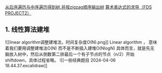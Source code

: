 
[从后序遍历与中序遍历得到树,并按zigzag顺序输出树](从后序遍历与中序遍历得到树.cpp)
[算术表达式的求导（FDS PROJECT2）](算数表达式的求导.cpp)



## 1. 线性算法建堆

![[linear algorithm调整建堆法，时间复杂度O(N).png]]
Linear algorithm ， 意味着我们要用调整建堆法O(N) 而不是不断插入建堆O(NlogN)
具体而言，就是先无脑放入树中，然后从倒数第二排最后一个有子节点的节点（n/2）开始shiftdown，具体过程省略。
![[一些经典题目 2024-04-06 18.44.37.excalidraw]]